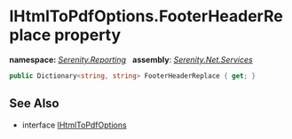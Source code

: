 # IHtmlToPdfOptions.FooterHeaderReplace property
**namespace:** *[Serenity.Reporting](../../README.md#serenity.reporting-namespace)*   **assembly**: *[Serenity.Net.Services](../../README.md)*

```csharp
public Dictionary<string, string> FooterHeaderReplace { get; }
```

## See Also

* interface [IHtmlToPdfOptions](../IHtmlToPdfOptions.md)